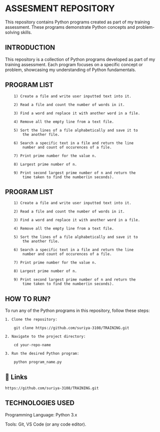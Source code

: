 
# ASSESMENT REPOSITORY

This repository contains Python programs created as part of my training assessment. These programs demonstrate Python concepts and problem-solving skills.



## INTRODUCTION

This repository is a collection of Python programs developed as part of my training assessment. Each program focuses on a specific concept or problem, showcasing my understanding of Python fundamentals.
## PROGRAM LIST

        1) Create a file and write user inputted text into it.

        2) Read a file and count the number of words in it.

        3) Find a word and replace it with another word in a file.

        4) Remove all the empty line from a text file.

        5) Sort the lines of a file alphabetically and save it to 
            the another file.

        6) Search a specific text in a file and return the line 
            number and count of occurences of a file.

        7) Print prime number for the value n.

        8) Largest prime number of n.
        
        9) Print second largest prime number of n and return the 
            time taken to find the number(in seconds).
## PROGRAM LIST

        1) Create a file and write user inputted text into it.

        2) Read a file and count the number of words in it.

        3) Find a word and replace it with another word in a file.

        4) Remove all the empty line from a text file.

        5) Sort the lines of a file alphabetically and save it to 
            the another file.

        6) Search a specific text in a file and return the line 
            number and count of occurences of a file.

        7) Print prime number for the value n.

        8) Largest prime number of n.
        
        9) Print second largest prime number of n and return the 
            time taken to find the number(in seconds).
## HOW TO RUN?

To run any of the Python programs in this repository, follow these steps:

    1. Clone the repository:

        git clone https://github.com/suriya-3108/TRAINING.git

    2. Navigate to the project directory:

        cd your-repo-name

    3. Run the desired Python program:

        python program_name.py

## 🔗 Links

    https://github.com/suriya-3108/TRAINING.git

    
    
## TECHNOLOGIES USED

Programming Language: Python 3.x

Tools: Git, VS Code (or any code editor).






